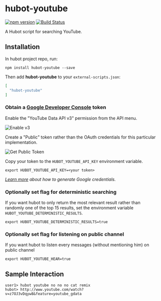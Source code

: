 # hubot-youtube

[![npm version](https://badge.fury.io/js/hubot-untappd-friends.svg)](http://badge.fury.io/js/hubot-untappd-friends) [![Build Status](https://travis-ci.org/stephenyeargin/hubot-untappd-friends.svg?branch=master)](https://travis-ci.org/stephenyeargin/hubot-untappd-friends)

A Hubot script for searching YouTube.

## Installation

In hubot project repo, run:

`npm install hubot-youtube --save`

Then add **hubot-youtube** to your `external-scripts.json`:

```json
[
  "hubot-youtube"
]
```

### Obtain a [Google Developer Console](https://console.developers.google.com) token

Enable the "YouTube Data API v3" permission from the API menu.

![Enable v3](https://cloud.githubusercontent.com/assets/80459/7863722/8161df38-0523-11e5-931a-5c2bf6d8105b.png)

Create a "Public" token rather than the OAuth credentials for this particular implementation. 

![Get Public Token](https://cloud.githubusercontent.com/assets/80459/7600553/f2fa44c2-f8d1-11e4-8edf-009c0e3f04f1.png)

Copy your token to the `HUBOT_YOUTUBE_API_KEY` environment variable.

```
export HUBOT_YOUTUBE_API_KEY=<your token>
```

_[Learn more](https://developers.google.com/console/help/new/?hl=en_US#generatingdevkeys) about how to generate Google credentials._

### Optionally set flag for deterministic searching

If you want hubot to only return the most relevant result rather than randomly one of the top 15 results, set the environment variable `HUBOT_YOUTUBE_DETERMINISTIC_RESULTS`.

```
export HUBOT_YOUTUBE_DETERMINISTIC_RESULTS=true
```
### Optionally set flag for listening on public channel

If you want hubot to listen every messages (without mentioning him) on public channel

```
export HUBOT_YOUTUBE_HEAR=true
```
## Sample Interaction

```
user1> hubot youtube no no no cat remix
hubot> http://www.youtube.com/watch?v=z7OJ3vDqyw8&feature=youtube_gdata
```
